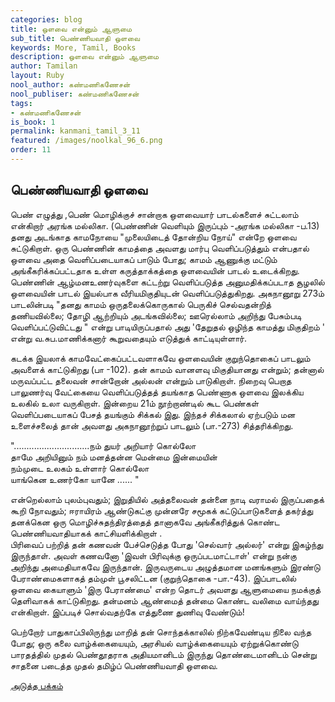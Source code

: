 ```yaml
---
categories: blog
title: ஒளவை என்னும் ஆளுமை
sub_title: பெண்ணியவாதி ஒளவை
keywords: More, Tamil, Books
description: ஒளவை என்னும் ஆளுமை
author: Tamilan
layout: Ruby
nool_author: கண்மணிகணேசன்
nool_publiser: கண்மணிகணேசன்
tags: 
- கண்மணிகணேசன்
is_book: 1
permalink: kanmani_tamil_3_11
featured: /images/noolkal_96_6.png
order: 11
---
```



## பெண்ணியவாதி ஒளவை

பெண் எழுத்து ,பெண் மொழிக்குச் சான்றாக ஒளவையார் பாடல்களைச் சுட்டலாம் என்கிறார் அரங்க மல்லிகா. (பெண்ணின் வெளியும் இருப்பும் -அரங்க மல்லிகா -ப.13) தனது அடங்காத காமநோயை "முலையிடைத் தோன்றிய நோய்" என்றே ஒளவை சுட்டுகிறாள். ஒரு பெண்ணின் காமத்தை அவளது மார்பு வெளிப்படுத்தும் என்பதால் ஒளவை அதை வெளிப்படையாகப் பாடும் போது; காமம் ஆணுக்கு மட்டும் அங்கீகரிக்கப்பட்டதாக உள்ள கருத்தாக்கத்தை ஒளவையின் பாடல் உடைக்கிறது. பெண்ணின் ஆழ்மனஉணர்வுகளை கட்டற்று வெளிப்படுத்த அனுமதிக்கப்படாத சூழலில் ஒளவையின் பாடல் இயல்பாக வீரியமிகுதியுடன் வெளிப்படுத்துகிறது. அகநானூறு 273ம் பாடலின்படி "தனது காமம் ஒருதலைக்கொருகால் பெருகிச் செல்வதன்றித் தணியவில்லை; தோழி ஆற்றியும் அடங்கவில்லை; ஊரெல்லாம் அறிந்து பேசும்படி வெளிப்பட்டுவிட்டது " என்று பாடியிருப்பதால் அது 'தேறுதல் ஒழிந்த காமத்து மிகுதிறம் ' என்று வ.சுப.மாணிக்கனார் கூறுவதையும் எடுத்துக் காட்டியுள்ளார்.

கடக்க இயலாக் காமவேட்கைப்பட்டவளாகவே ஒளவையின் குறுந்தொகைப் பாடலும் அவளைக் காட்டுகிறது (பா -102). தன் காமம் வானளவு மிகுதியானது என்றும்; தன்னால் மருவப்பட்ட தலைவன் சான்றோன் அல்லன் என்றும் பாடுகிறாள். நிறைவு பெறாத பாலுணர்வு வேட்கையை வெளிப்படுத்தத் தயங்காத பெண்ணாக ஒளவை இலக்கிய உலகில் உலா வருகிறாள். இன்றைய 21ம் நூற்றாண்டில் கூட பெண்கள் வெளிப்படையாகப் பேசத் தயங்கும் சிக்கல் இது. இந்தச் சிக்கலால் ஏற்படும் மன உளைச்சலைத் தான் அவளது அகநானூற்றுப் பாடலும் (பா.-273) சித்தரிக்கிறது.

"..............................நம் துயர் அறியார் கொல்லோ  
தாமே அறியினும் நம் மனத்தன்ன மென்மை இன்மையின்  
நம்முடை உலகம் உள்ளார் கொல்லோ  
யாங்கென உணர்கோ யானே ...... "

என்றெல்லாம் புலம்புவதும்; இறுதியில் அத்தலைவன் தன்னை நாடி வராமல் இருப்பதைக் கூறி நோவதும்; ஈராயிரம் ஆண்டுகட்கு முன்னரே சமூகக் கட்டுப்பாடுகளைத் தகர்த்து தனக்கென ஒரு மொழிச்சுதந்திரத்தைத் தானாகவே அங்கீகரித்துக் கொண்ட பெண்ணியவாதியாகக் காட்சியளிக்கிறாள் .  
பிரிவைப் பற்றித் தன் கணவன் பேச்செடுத்த போது 'செல்வார் அல்லர்' என்று இகழ்ந்து இருந்தாள். அவள் கணவனோ 'இவள் பிரிவுக்கு ஒருப்படமாட்டாள்' என்று நன்கு அறிந்து அமைதியாகவே இருந்தான். இருவருடைய அழுத்தமான மனங்களும் இரண்டு பேராண்மைகளாகத் தம்முள் பூசலிட்டன (குறுந்தொகை -பா.-43). இப்பாடலில் ஒளவை கையாளும் 'இரு பேராண்மை' என்ற தொடர் அவளது ஆளுமையை நமக்குத் தெளிவாகக் காட்டுகிறது. தன்மனம் ஆண்மைத் தன்மை கொண்ட வலிமை வாய்ந்தது என்கிறாள். இப்படிச் சொல்வதற்கே எத்துணை துணிவு வேண்டும்!

பெற்றோர் பாதுகாப்பிலிருந்து மாறித் தன் சொந்தக்காலில் நிற்கவேண்டிய நிலை வந்த போது; ஒரு கலை வாழ்க்கையையும், அரசியல் வாழ்க்கையையும் ஏற்றுக்கொண்டு பாரதத்தில் முதல் பெண்தூதராக அதியமானிடம் இருந்து தொண்டைமானிடம் சென்று சாதனை படைத்த முதல் தமிழ்ப் பெண்ணியவாதி ஒளவை.

[அடுத்த பக்கம்](kanmani_tamil_3_12)